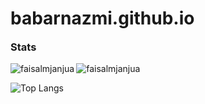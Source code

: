 # babarnazmi.github.io

<h3 style="margin-top:0!important">Stats</h3>
<p align="left">

<img align="left" src="https://github-readme-stats.vercel.app/api/top-langs/?username=babarnazmi&layout=compact&hide=html" alt="faisalmjanjua" />
<img align="center" src="https://github-readme-stats.vercel.app/api?username=babarnazmi&show_icons=true" alt="faisalmjanjua" />

![Top Langs](https://github-readme-stats.vercel.app/api/top-langs/?username=anuraghazra&hide_progress=true)
